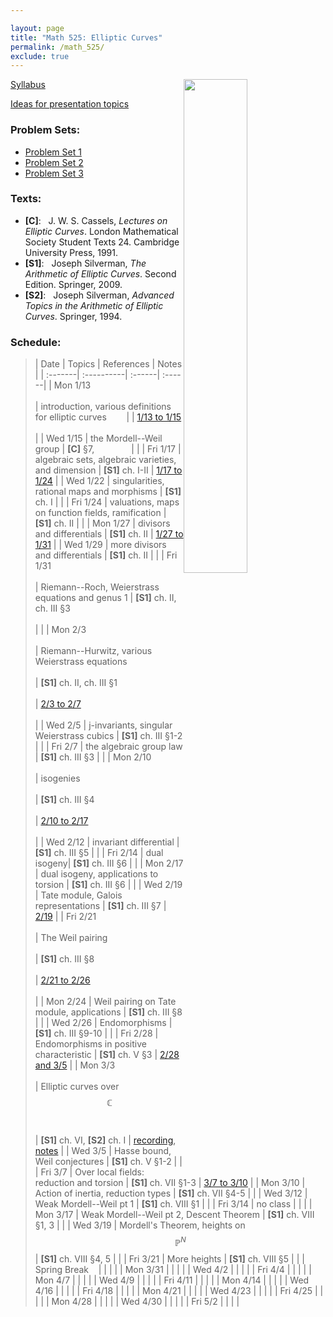 ```yaml
---

layout: page
title: "Math 525: Elliptic Curves"
permalink: /math_525/
exclude: true
---  
```


<img src='EC.png' style="float:right; width:45%; margin:0px;"/>  


[Syllabus](https://drive.google.com/open?id=1-4tdv_sS_TaH5x_0Mhs3blO3FlCDZGu-&usp=drive_fs)  

[Ideas for presentation topics](https://drive.google.com/open?id=1TkiKj5VMSB9O9xsOlfrxtVfK-Dtg7pkO&usp=drive_fs)    

### Problem Sets: 
* [Problem Set 1](https://drive.google.com/open?id=1-D_T3CQqdEBX2SlotIEUK8en_CIYczWG&usp=drive_fs) 
* [Problem Set 2](https://drive.google.com/open?id=1dYDm22pNkooXHAXlrJk2yLwzCQQk0_iw&usp=drive_fs)  
* [Problem Set 3](https://drive.google.com/open?id=1xfLIS-DPz9FnJ6xL1pYq3NIE-3Kp9-0C&usp=drive_fs)     

### Texts:
* **[C]**\: &nbsp; J. W. S. Cassels, *Lectures on Elliptic Curves*. London Mathematical Society Student Texts 24. Cambridge University Press, 1991.
* **[S1]**\: &nbsp; Joseph Silverman, *The Arithmetic of Elliptic Curves*. Second Edition. Springer, 2009.  
* **[S2]**\: &nbsp; Joseph Silverman, *Advanced Topics in the Arithmetic of Elliptic Curves*. Springer, 1994. 

### Schedule: 

> | Date  | Topics | References | Notes |
| :-------| :----------| :------| :------|
| Mon 1/13 <br> <br> | introduction, various definitions for elliptic curves &nbsp;&nbsp;&nbsp;&nbsp;&nbsp;&nbsp; | | [1/13 to 1/15](https://drive.google.com/open?id=1-97IterNTOaiawgYtENIhHbn1d8LpGmi&usp=drive_fs) <br> <br> |
| Wed 1/15 | the Mordell--Weil group | **[C]** §7, &nbsp;&nbsp;&nbsp;&nbsp;&nbsp;&nbsp;&nbsp;&nbsp;&nbsp;&nbsp;&nbsp;&nbsp;&nbsp;&nbsp;| |
| Fri 1/17  | algebraic sets, algebraic varieties, and dimension | **[S1]** ch. I-II | [1/17 to 1/24](https://drive.google.com/open?id=1-Aw-sdwfM3bpWDqQzpOdxRgnRVB4h-CX&usp=drive_fs)  |
| Wed 1/22 | singularities, rational maps and morphisms | **[S1]** ch. I | |
| Fri 1/24 | valuations, maps on function fields, ramification | **[S1]** ch. II  | |
| Mon 1/27 | divisors and differentials | **[S1]** ch. II | [1/27 to 1/31](https://drive.google.com/open?id=1-S14EY60S-Qt8Qq9Y4sE8dAMGPHYAYm-&usp=drive_fs) |
| Wed 1/29 | more divisors and differentials | **[S1]** ch. II | |
| Fri 1/31  <br> <br> | Riemann--Roch, Weierstrass equations and genus 1 | **[S1]** ch. II, ch. III §3 <br> <br>| |
| Mon 2/3 <br> <br>| Riemann--Hurwitz, various Weierstrass equations <br> <br>| **[S1]** ch. II, ch. III §1 <br> <br> | [2/3 to 2/7](https://drive.google.com/open?id=1Z-jwpHQQVK4V4RzLDoIcJwH_PfUSbphs&usp=drive_fs) <br> <br> |
| Wed 2/5 | j-invariants, singular Weierstrass cubics  | **[S1]** ch. III §1-2 | |
| Fri 2/7 | the algebraic group law | **[S1]** ch. III §3 |  |
| Mon 2/10 <br> <br> | isogenies <br> <br> | **[S1]** ch. III §4 <br> <br> | [2/10 to 2/17](https://drive.google.com/open?id=1Yb9qvdXyVOzGFs8DziEQ6jx7KeNkW4sg&usp=drive_fs) <br> <br> |
| Wed 2/12 | invariant differential | **[S1]** ch. III §5 | |
| Fri 2/14 | dual isogeny| **[S1]** ch. III §6 | |
| Mon 2/17 | dual isogeny, applications to torsion | **[S1]** ch. III §6 | |
| Wed 2/19 | Tate module, Galois representations | **[S1]** ch. III §7 | [2/19](https://drive.google.com/open?id=1nyya2xq7dxOE7Xz2b4cXOmUDfSXU2U0L&usp=drive_fs) |
| Fri 2/21 <br> <br> | The Weil pairing <br> <br> | **[S1]** ch. III §8 <br> <br> | [2/21 to 2/26](https://drive.google.com/open?id=1GX7rEPtp5vPMxFD2TgXorfR7YETJ9COw&usp=drive_fs) <br> <br> |
| Mon 2/24 | Weil pairing on Tate module, applications | **[S1]** ch. III §8 | |
| Wed 2/26 | Endomorphisms | **[S1]** ch. III §9-10 | |
| Fri 2/28 | Endomorphisms in positive characteristic | **[S1]** ch. V §3 | [2/28 and 3/5](https://drive.google.com/open?id=1IorFfhOWxwrtYdGhErxddI33LUOJRGqi&usp=drive_fs) |
| Mon 3/3 <br> <br> | Elliptic curves over $$\mathbb{C}$$ <br> <br> | **[S1]** ch. VI, **[S2]** ch. I | [recording](https://uic.zoom.us/rec/share/2FCZCsTjKWa8I6aJdc6OlnRwcCKcSStGO-mSOPuc6U8l_mqIQtmi8aWqgxJIlWsC.WxkiEpdA9Ek1mJcR), [notes](https://drive.google.com/open?id=1LX-eZzmk2StWu2b67kQBzUQG2XZrMnUN&usp=drive_fs) |
| Wed 3/5 | Hasse bound, Weil conjectures | **[S1]** ch. V §1-2 | |
| Fri 3/7 | Over local fields: reduction and torsion | **[S1]** ch. VII §1-3 | [3/7 to 3/10](https://drive.google.com/open?id=1ZR-yMsmR3LdOT4M4-i6FulDMEp9l3xnE&usp=drive_fs) |
| Mon 3/10 | Action of inertia, reduction types | **[S1]** ch. VII §4-5 | |
| Wed 3/12 | Weak Mordell--Weil pt 1 | **[S1]** ch. VIII §1 | |
| Fri 3/14 | no class | | |
| Mon 3/17 | Weak Mordell--Weil pt 2, Descent Theorem | **[S1]** ch. VIII §1, 3 | |
| Wed 3/19 | Mordell's Theorem, heights on $$\mathbb{P}^N$$ | **[S1]** ch. VIII §4, 5 | |
| Fri 3/21 | More heights | **[S1]** ch. VIII §5 | |
| Spring Break &nbsp;&nbsp; | | | |
| Mon 3/31 | | | |
| Wed 4/2 | | | |
| Fri 4/4 | | | |
| Mon 4/7 | | | |
| Wed 4/9 | | | |
| Fri 4/11 | | | |
| Mon 4/14 | | | |
| Wed 4/16 | | | |
| Fri 4/18 | | | |
| Mon 4/21 | | | |
| Wed 4/23 | | | |
| Fri 4/25 | | | |
| Mon 4/28 | | | |
| Wed 4/30 | | | |
| Fri 5/2 | | | |


